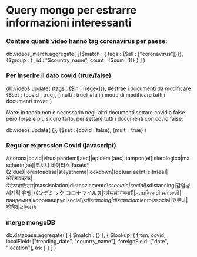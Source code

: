 # Query mongo per estrarre informazioni interessanti

### Contare quanti video hanno tag coronavirus per paese:

db.videos_march.aggregate(
    [{$match : {
                tags : {$all : ["coronavirus"]}}},
     {$group : {
                _id : "$country_name", 
                count : {$sum : 1}}
     }
    ]
)

### Per inserire il dato covid (true/false)

db.videos.update(
    {tags : {$in : [regex]}}, #estrae i documenti da modificare
    {$set : {covid : true},
    {multi : true} #fa in modo di modificare tutti i documenti trovati
)

_Nota_: in teoria non è necessario negli altri documenti settare covid a false però forse è più sicuro farlo, 
per settare tutti i documenti con covid false:

db.videos.update(
    {},
    {$set : {covid : false},
    {multi : true}
)


### Regular expression Covid (javascript)
/(corona|covid|virus|pandemi[aec]|epidemi[aec]|tampon[ei]|sierologico|mascherin[ae]|코로나 바이러스|fase\s*(2|due)|iorestoacasa|stayathome|lockdown|[qc]uar[ae]nt[ei]n[ea]|कोरोनावाइरस|ਕੋਰੋਨਾਵਾਇਰਸ|massisolation|distanziamento\s*sociale|social\s*distancing|감염병 세계적 유행|パンデミック|コロナウイルス|सर्वव्यापी महामारी|ਸਰਬਵਿਆਪੀ ਮਹਾਂਮਾਰੀ|пандемия|коронавирус|social\s*distancing|distanciamiento\s*social|코로나|कोविड|ਕੋਵਿਡ)/i


### merge mongoDB
db.database.aggregate(
    [
        {
            $match : {}
        },
        {
            $lookup:
            {
                from: covid,
                localField: ["trending_date", "country_name"],
                foreignField: ["date", "location"],
                as: 
            }
        }
    ]
)